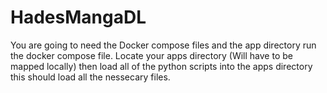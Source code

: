 # HadesMangaDL
You are going to need the Docker compose files and the app directory
run the docker compose file. Locate your apps directory (Will have to be mapped locally)
then load all of the python scripts into the apps directory
this should load all the nessecary files.
